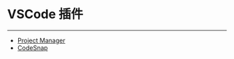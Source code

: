 # VSCode 插件

---

- [Project Manager](/repository/Tools/VSCode/docs/Plugins/ProjectManager.md#projectmanager)
- [CodeSnap](/repository/Tools/VSCode/docs/Plugins/CodeSnap.md#codesnap)